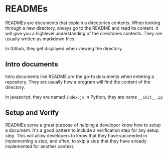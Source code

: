 # READMEs

READMEs are documents that explain a directories contents. When looking through a new directory, always go to the README and read its content. It will give you a highlevel understanding of the directories contents. They are usually written as markdown files.

In Github, they get displayed when viewing the directory.

## Intro documents
Intro documents like README are the go-to documents when entering a repository. They are usually how a program will find the content of the directory.

In javascript, they are named `index.js`
In Python, they are name `__init__.py`

## Setup and Verify
READMEs serve a great purpose of helping a developer know how to setup a document. It's a good pattern to include a verification step for any setup step. This will allow developers to know that they have succeeded in implementing a step, and often, to skip a step that they have already implemented for another context.
